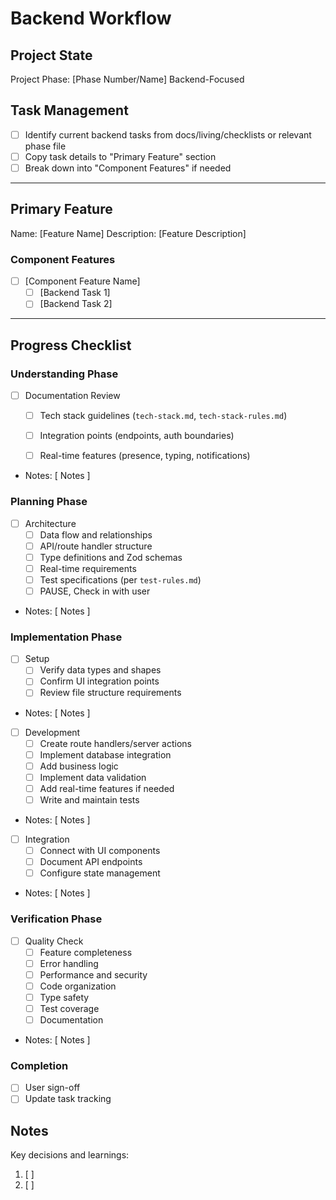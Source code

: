 # Backend Workflow

## Project State
Project Phase: [Phase Number/Name]
Backend-Focused

## Task Management
- [ ] Identify current backend tasks from docs/living/checklists or relevant phase file
- [ ] Copy task details to "Primary Feature" section
- [ ] Break down into "Component Features" if needed

---

## Primary Feature
Name: [Feature Name]
Description: [Feature Description]

### Component Features
- [ ] [Component Feature Name]
  - [ ] [Backend Task 1]
  - [ ] [Backend Task 2]

---

## Progress Checklist

### Understanding Phase
- [ ] Documentation Review
    - [ ] Tech stack guidelines (`tech-stack.md`, `tech-stack-rules.md`)

    - [ ] Integration points (endpoints, auth boundaries)
    - [ ] Real-time features (presence, typing, notifications)
- Notes: [ Notes ]

### Planning Phase
- [ ] Architecture
    - [ ] Data flow and relationships
    - [ ] API/route handler structure
    - [ ] Type definitions and Zod schemas
    - [ ] Real-time requirements
    - [ ] Test specifications (per `test-rules.md`)
    - [ ] PAUSE, Check in with user
- Notes: [ Notes ]

### Implementation Phase
- [ ] Setup
    - [ ] Verify data types and shapes
    - [ ] Confirm UI integration points
    - [ ] Review file structure requirements
- Notes: [ Notes ]

- [ ] Development
    - [ ] Create route handlers/server actions
    - [ ] Implement database integration
    - [ ] Add business logic
    - [ ] Implement data validation
    - [ ] Add real-time features if needed
    - [ ] Write and maintain tests
- Notes: [ Notes ]

- [ ] Integration
    - [ ] Connect with UI components
    - [ ] Document API endpoints
    - [ ] Configure state management
- Notes: [ Notes ]

### Verification Phase
- [ ] Quality Check
    - [ ] Feature completeness
    - [ ] Error handling
    - [ ] Performance and security
    - [ ] Code organization
    - [ ] Type safety
    - [ ] Test coverage
    - [ ] Documentation
- Notes: [ Notes ]

### Completion
- [ ] User sign-off
- [ ] Update task tracking

## Notes
Key decisions and learnings:
1. [ ]
2. [ ]
